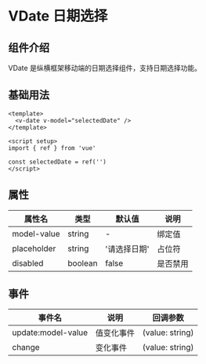 # VDate 日期选择

## 组件介绍

VDate 是纵横框架移动端的日期选择组件，支持日期选择功能。

## 基础用法

```vue
<template>
  <v-date v-model="selectedDate" />
</template>

<script setup>
import { ref } from 'vue'

const selectedDate = ref('')
</script>
```

## 属性

| 属性名 | 类型 | 默认值 | 说明 |
|--------|------|--------|------|
| model-value | string | - | 绑定值 |
| placeholder | string | '请选择日期' | 占位符 |
| disabled | boolean | false | 是否禁用 |

## 事件

| 事件名 | 说明 | 回调参数 |
|--------|------|----------|
| update:model-value | 值变化事件 | (value: string) |
| change | 变化事件 | (value: string) |
